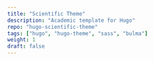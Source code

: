 ```yaml
---
title: "Scientific Theme"
description: "Academic template for Hugo"
repo: "hugo-scientific-theme"
tags: ["hugo", "hugo-theme", "sass", "bulma"]
weight: 1
draft: false
---
```

